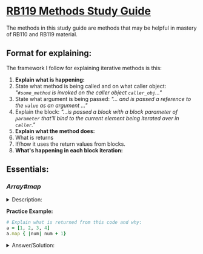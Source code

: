# <ins>RB119 Methods Study Guide</ins>
The methods in this study guide are methods that may be helpful in mastery of RB110 and RB119 material.

## Format for explaining:
The framework I follow for explaining iterative methods is this:
1. **Explain what is happening:**
  1. State what method is being called and on what caller object: *"`#some_method` is invoked on the caller object `caller_obj`..."*
  2. State what argument is being passed: *"... and is passed a reference to the `value` as an argument ..."*
  3. Explain the block: *"...is passed a block with a block parameter of `parameter` that'll bind to the current element being iterated over in `caller`."*
2. **Explain what the method does:**
  1. What is returns
  2. If/how it uses the return values from blocks.
3. **What's happening in each block iteration:**

## Essentials:

### *Array#map*
<details>
<summary>Description:</summary>
Array#map when given a block with each element from the caller, will return a new Array populated with the returned values from each block iteration. 
</details>

<b>Practice Example:</b>
```ruby
# Explain what is returned from this code and why:
a = [1, 2, 3, 4]
a.map { |num| num + 1}
```
<details>
<summary>Answer/Solution:</summary>
`map` is invoked on the caller object `a` and passed a block with a block parameter of `num` that'll bind to the current element being iterated over in `a`. `map` returns a new Array whose elements are the returned values from each block iteration. Each iteration of the block will return the value of `num + 1`, resulting in a new Array of `[2, 3, 4, 5]` being returned from `map`.
</details>
